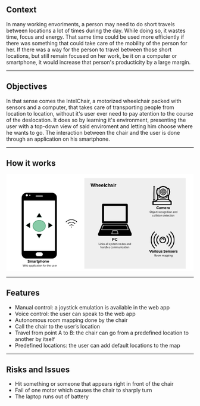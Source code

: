 ## Context
In many working envoriments, a person may need to do short travels between locations a lot of times during the day. While doing so, it wastes time, focus and energy. That same time could be used more efficiently if there was something that could take care of the mobility of the person for her. If there was a way for the person to travel between those short locations, but still remain focused on her work, be it on a computer or smartphone, it would increase that person's producticity by a large margin.

---
## Objectives
In that sense comes the IntelChair, a motorized wheelchair packed with sensors and a computer, that takes care of transporting people from location to location, without it's user ever need to pay atention to the course of the deslocation. It does so by learning it's environment, presenting the user with a top-down view of said enviroment and letting him choose where he wants to go. The interaction between the chair and the user is done through an application on his smartphone.

---
## How it works
![arch](img/client_architecture.png)

---
## Features
* Manual control: a joystick emulation is available in the web app
* Voice control: the user can speak to the web app
* Autonomous room mapping done by the chair
* Call the chair to the user’s location
* Travel from point A to B: the chair can go from a predefined location to another by itself
* Predefined locations: the user can add default locations to the map

---
## Risks and Issues
* Hit something or someone that appears right in front of the chair
* Fail of one motor which causes the chair to sharply turn
* The laptop runs out of battery


